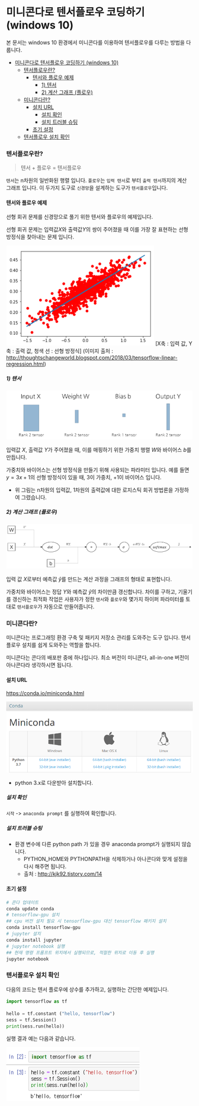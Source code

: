 # 미니콘다로 텐서플로우 코딩하기 (windows 10)

본 문서는 windows 10 환경에서 미니콘다를 이용하여 텐서플로우를 다루는 방법을 다룹니다.

- [미니콘다로 텐서플로우 코딩하기 (windows 10)](#%EB%AF%B8%EB%8B%88%EC%BD%98%EB%8B%A4%EB%A1%9C-%ED%85%90%EC%84%9C%ED%94%8C%EB%A1%9C%EC%9A%B0-%EC%BD%94%EB%94%A9%ED%95%98%EA%B8%B0-windows-10)
    - [텐서플로우란?](#%ED%85%90%EC%84%9C%ED%94%8C%EB%A1%9C%EC%9A%B0%EB%9E%80)
      - [텐서와 플로우 예제](#%ED%85%90%EC%84%9C%EC%99%80-%ED%94%8C%EB%A1%9C%EC%9A%B0-%EC%98%88%EC%A0%9C)
        - [1) 텐서](#1-%ED%85%90%EC%84%9C)
        - [2) 계산 그래프 (플로우)](#2-%EA%B3%84%EC%82%B0-%EA%B7%B8%EB%9E%98%ED%94%84-%ED%94%8C%EB%A1%9C%EC%9A%B0)
    - [미니콘다란?](#%EB%AF%B8%EB%8B%88%EC%BD%98%EB%8B%A4%EB%9E%80)
      - [설치 URL](#%EC%84%A4%EC%B9%98-url)
        - [설치 확인](#%EC%84%A4%EC%B9%98-%ED%99%95%EC%9D%B8)
        - [설치 트러블 슈팅](#%EC%84%A4%EC%B9%98-%ED%8A%B8%EB%9F%AC%EB%B8%94-%EC%8A%88%ED%8C%85)
      - [초기 설정](#%EC%B4%88%EA%B8%B0-%EC%84%A4%EC%A0%95)
    - [텐서플로우 설치 확인](#%ED%85%90%EC%84%9C%ED%94%8C%EB%A1%9C%EC%9A%B0-%EC%84%A4%EC%B9%98-%ED%99%95%EC%9D%B8)

### 텐서플로우란?

> 텐서 + 플로우 = 텐서플로우

`텐서`는 n차원의 일반화된 행렬 입니다.
`플로우`는 `입력 텐서`로 부터 `출력 텐서`까지의 계산 그래프 입니다.
이 두가지 도구로 `신경망`을 설계하는 도구가 `텐서플로우`입니다.

#### 텐서와 플로우 예제

선형 회귀 문제를 신경망으로 풀기 위한 텐서와 플로우의 예제입니다.

선형 회귀 문제는 입력값$X$와 출력값$Y$의 쌍이 주어졌을 때 이를 가장 잘 표현하는 선형 방정식을 찾아내는 문제 입니다.

![](../assets/2018-12-31-tensorflow-with-miniconda/2018-12-31-18-26-28.png)
[X축 : 입력 값, Y축 : 출력 값, 청색 선 : 선형 방정식]
(이미지 출처 : http://thoughtschangeworld.blogspot.com/2018/03/tensorflow-linear-regression.html)

##### 1) 텐서

![](../assets/2018-12-31-tensorflow-with-miniconda/2018-12-31-18-11-55.png)

입력값 $X$, 출력값 $Y$가 주어졌을 때, 이를 매핑하기 위한 가중치 행렬 $W$와 바이어스 $b$를 만듭니다.

가중치와 바이어스는 선형 방정식을 만들기 위해 사용되는 파라미터 입니다. 예를 들면 $y=3x+1$의 선형 방정식이 있을 때, $3$이 가중치, $+1$이 바이어스 입니다.

* 위 그림는 n차원의 입력값, 1차원의 출력값에 대한 로지스틱 회귀 방법론을 가정하여 그렸습니다.

##### 2) 계산 그래프 (플로우)

![](../assets/2018-12-31-tensorflow-with-miniconda/2018-12-31-18-15-50.png)

입력 값 $X$로부터 예측값 $\hat{y}$를 만드는 계산 과정을 그래프의 형태로 표현합니다.

가중치와 바이어스는 정답 $Y$와 예측값 $\hat{y}$의 차이만큼 갱신합니다. 차이를 구하고, 기울기를 갱신하는 최적화 작업은 사용자가 정한 `텐서`와 `플로우`와 몇가지 하이퍼 파라미터를 토대로 `텐서플로우`가 자동으로 만들어줍니다.

### 미니콘다란?

미니콘다는 프로그래밍 환경 구축 및 패키지 저장소 관리를 도와주는 도구 입니다. 텐서플로우 설치를 쉽게 도와주는 역할을 합니다.

미니콘다는 콘다의 배포판 중에 하나입니다. 최소 버전이 미니콘다, all-in-one 버전이 아나콘다라 생각하시면 됩니다.

#### 설치 URL

https://conda.io/miniconda.html

![](../assets/2018-12-31-tensorflow-with-miniconda/2018-12-31-18-23-00.png)

- python 3.x로 다운받아 설치합니다.

##### 설치 확인

`시작` -> `anaconda prompt` 를 실행하여 확인합니다.

##### 설치 트러블 슈팅

- 환경 변수에 다른 python path 가 있을 경우 anaconda prompt가 실행되지 않습니다.
  - PYTHON_HOME와 PYTHONPATH을 삭제하거나 아나콘다와 맞게 설정을 다시 해주면 됩니다.
  - 출처 : http://kjk92.tistory.com/14

#### 초기 설정

```bash
# 콘다 업데이트
conda update conda
# tensorflow-gpu 설치
## cpu 버전 설치 필요 시 tensorflow-gpu 대신 tensorflow 패키지 설치
conda install tensorflow-gpu
# jupyter 설치
conda install jupyter
# jupyter notebook 실행
## 현재 명령 프롬프트 위치에서 실행되므로, 적절한 위치로 이동 후 실행
jupyter notebook
```

### 텐서플로우 설치 확인

다음의 코드는 텐서 플로우에 상수를 추가하고, 실행하는 간단한 예제입니다.

```py
import tensorflow as tf

hello = tf.constant ("hello, tensorflow")
sess = tf.Session()
print(sess.run(hello))
```

실행 결과 예는 다음과 같습니다.

![](../assets/2018-12-31-tensorflow-with-miniconda/2018-12-31-18-53-20.png)
